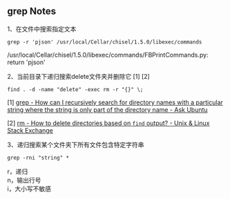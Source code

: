 ## grep Notes

1、在文件中搜索指定文本
```
grep -r 'pjson' /usr/local/Cellar/chisel/1.5.0/libexec/commands 
```

/usr/local/Cellar/chisel/1.5.0/libexec/commands/FBPrintCommands.py:    return 'pjson'

2、当前目录下递归搜索delete文件夹并删除它 [1] [2]
```
find . -d -name "delete" -exec rm -r "{}" \;
```

[1] [grep - How can I recursively search for directory names with a particular string where the string is only part of the directory name - Ask Ubuntu](https://askubuntu.com/questions/153144/how-can-i-recursively-search-for-directory-names-with-a-particular-string-where)

[2] [rm - How to delete directories based on `find` output? - Unix & Linux Stack Exchange](https://unix.stackexchange.com/questions/89925/how-to-delete-directories-based-on-find-output)

3、递归搜索某个文件夹下所有文件包含特定字符串    
```
grep -rni "string" *
```
>
r，递归    
n，输出行号    
i，大小写不敏感    

